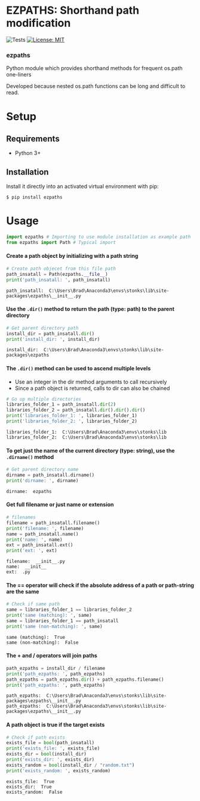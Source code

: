 # EZPATHS: Shorthand path modification
![Tests](https://github.com/Gastropod/ezpaths/actions/workflows/ci.yml/badge.svg)
[![License: MIT](https://img.shields.io/badge/License-MIT-yellow.svg)](https://opensource.org/licenses/MIT)

### ezpaths
Python module which provides shorthand methods for frequent os.path one-liners

Developed because nested os.path functions can be long and difficult to read.


# Setup


## Requirements

* Python 3+

## Installation


Install it directly into an activated virtual environment with pip:

```text
$ pip install ezpaths
```


# Usage


```python
import ezpaths # Importing to use module installation as example path
from ezpaths import Path # Typical import
```

#### Create a path object by initializing with a path string


```python
# Create path objecet from this file path
path_insatall = Path(ezpaths.__file__)
print('path_insatall: ', path_insatall)
```

    path_insatall:  C:\Users\Brad\Anaconda3\envs\stonks\lib\site-packages\ezpaths\__init__.py
    

#### Use the <code>.dir()</code> method to return the path (type: path) to the parent directory 


```python
# Get parent directory path
install_dir = path_insatall.dir()
print('install_dir: ', install_dir)
```

    install_dir:  C:\Users\Brad\Anaconda3\envs\stonks\lib\site-packages\ezpaths
    

#### The <code>.dir()</code> method can be used to ascend multiple levels
* Use an integer in the dir method arguments to call recursively
* Since a path object is returned, calls to dir can also be chained


```python
# Go up multiple directories
libraries_folder_1 = path_insatall.dir(2)
libraries_folder_2 = path_insatall.dir().dir().dir()
print('libraries_folder_1: ', libraries_folder_1)
print('libraries_folder_2: ', libraries_folder_2)
```

    libraries_folder_1:  C:\Users\Brad\Anaconda3\envs\stonks\lib
    libraries_folder_2:  C:\Users\Brad\Anaconda3\envs\stonks\lib
    

#### To get just the name of the current directory (type: string), use the <code>.dirname()</code> method


```python
# Get parent directory name
dirname = path_insatall.dirname()
print('dirname: ', dirname)
```

    dirname:  ezpaths
    

#### Get full filename or just name or extension


```python
# filenames
filename = path_insatall.filename()
print('filename: ', filename)
name = path_insatall.name()
print('name: ', name)
ext = path_insatall.ext()
print('ext: ', ext)
```

    filename:  __init__.py
    name:  __init__
    ext:  .py
    

#### The == operator will check if the absolute address of a path or path-string are the same


```python
# Check if same path
same = libraries_folder_1 == libraries_folder_2
print('same (matching): ', same)
same = libraries_folder_1 == path_insatall
print('same (non-matching): ', same)
```

    same (matching):  True
    same (non-matching):  False
    

#### The + and / operators will join paths


```python
path_ezpaths = install_dir / filename
print('path_ezpaths: ', path_ezpaths)
path_ezpaths = path_ezpaths.dir() + path_ezpaths.filename()
print('path_ezpaths: ', path_ezpaths)
```

    path_ezpaths:  C:\Users\Brad\Anaconda3\envs\stonks\lib\site-packages\ezpaths\__init__.py
    path_ezpaths:  C:\Users\Brad\Anaconda3\envs\stonks\lib\site-packages\ezpaths\__init__.py
    

#### A path object is true if the target exists


```python
# Check if path exists
exists_file = bool(path_insatall)
print('exists_file: ', exists_file)
exists_dir = bool(install_dir)
print('exists_dir: ', exists_dir)
exists_random = bool(install_dir / "random.txt")
print('exists_random: ', exists_random)
```

    exists_file:  True
    exists_dir:  True
    exists_random:  False
    

